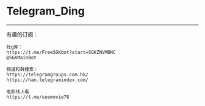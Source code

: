 # Telegram_Ding

---

有趣的订阅：

```
社g库：
https://t.me/FreeSGKbot?start=SGKZNVMBNC
@SGKMainBot

频道和群搜索：
https://telegramgroups.com.hk/
https://han.telegramindex.com/

电影线上看
https://t.me/seemovie78

```

